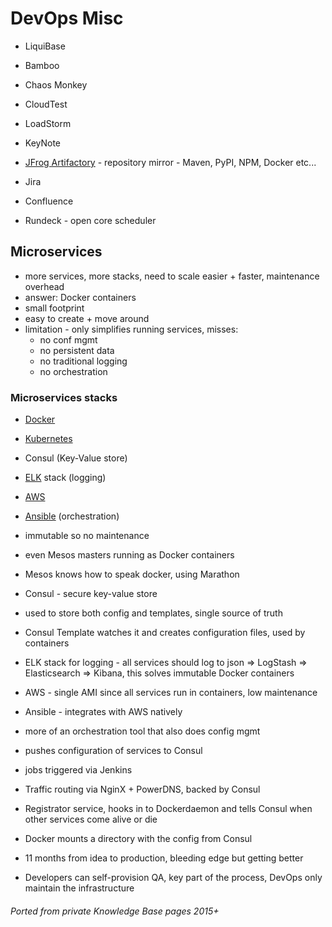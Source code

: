 # DevOps Misc

- LiquiBase
- Bamboo
- Chaos Monkey
- CloudTest
- LoadStorm
- KeyNote

- [JFrog Artifactory](artifactory.md) - repository mirror -  Maven, PyPI, NPM, Docker etc...

- Jira
- Confluence
- Rundeck - open core scheduler

## Microservices

- more services, more stacks, need to scale easier + faster, maintenance overhead
- answer: Docker containers
- small footprint
- easy to create + move around
- limitation - only simplifies running services, misses:
  - no conf mgmt
  - no persistent data
  - no traditional logging
  - no orchestration

### Microservices stacks

- [Docker](docker.md)
- [Kubernetes](kubernetes.md)
- Consul (Key-Value store)
- [ELK](elasticsearch.md) stack (logging)
- [AWS](aws.md)
- [Ansible](ansible.md) (orchestration)

- immutable so no maintenance
- even Mesos masters running as Docker containers
- Mesos knows how to speak docker, using Marathon

- Consul - secure key-value store
- used to store both config and templates, single source of truth
- Consul Template watches it and creates configuration files, used by containers

- ELK stack for logging - all services should log to json => LogStash => Elasticsearch => Kibana, this solves immutable Docker containers

- AWS - single AMI since all services run in containers, low maintenance

- Ansible - integrates with AWS natively
- more of an orchestration tool that also does config mgmt
- pushes configuration of services to Consul
- jobs triggered via Jenkins

- Traffic routing via NginX + PowerDNS, backed by Consul

- Registrator service, hooks in to Dockerdaemon and tells Consul when other services come alive or die

- Docker mounts a directory with the config from Consul

- 11 months from idea to production, bleeding edge but getting better
- Developers can self-provision QA, key part of the process, DevOps only maintain the infrastructure

###### Ported from private Knowledge Base pages 2015+
